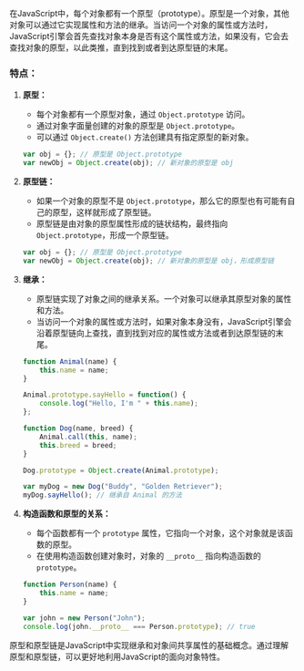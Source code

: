 在JavaScript中，每个对象都有一个原型（prototype）。原型是一个对象，其他对象可以通过它实现属性和方法的继承。当访问一个对象的属性或方法时，JavaScript引擎会首先查找对象本身是否有这个属性或方法，如果没有，它会去查找对象的原型，以此类推，直到找到或者到达原型链的末尾。

### 特点：

1. **原型：**
   - 每个对象都有一个原型对象，通过 `Object.prototype` 访问。
   - 通过对象字面量创建的对象的原型是 `Object.prototype`。
   - 可以通过 `Object.create()` 方法创建具有指定原型的新对象。

   ```javascript
   var obj = {}; // 原型是 Object.prototype
   var newObj = Object.create(obj); // 新对象的原型是 obj
   ```

2. **原型链：**
   - 如果一个对象的原型不是 `Object.prototype`，那么它的原型也有可能有自己的原型，这样就形成了原型链。
   - 原型链是由对象的原型属性形成的链状结构，最终指向 `Object.prototype`，形成一个原型链。

   ```javascript
   var obj = {}; // 原型是 Object.prototype
   var newObj = Object.create(obj); // 新对象的原型是 obj，形成原型链
   ```

3. **继承：**
   - 原型链实现了对象之间的继承关系。一个对象可以继承其原型对象的属性和方法。
   - 当访问一个对象的属性或方法时，如果对象本身没有，JavaScript引擎会沿着原型链向上查找，直到找到对应的属性或方法或者到达原型链的末尾。

   ```javascript
   function Animal(name) {
       this.name = name;
   }

   Animal.prototype.sayHello = function() {
       console.log("Hello, I'm " + this.name);
   };

   function Dog(name, breed) {
       Animal.call(this, name);
       this.breed = breed;
   }

   Dog.prototype = Object.create(Animal.prototype);

   var myDog = new Dog("Buddy", "Golden Retriever");
   myDog.sayHello(); // 继承自 Animal 的方法
   ```

4. **构造函数和原型的关系：**
   - 每个函数都有一个 `prototype` 属性，它指向一个对象，这个对象就是该函数的原型。
   - 在使用构造函数创建对象时，对象的 `__proto__` 指向构造函数的 `prototype`。

   ```javascript
   function Person(name) {
       this.name = name;
   }

   var john = new Person("John");
   console.log(john.__proto__ === Person.prototype); // true
   ```

原型和原型链是JavaScript中实现继承和对象间共享属性的基础概念。通过理解原型和原型链，可以更好地利用JavaScript的面向对象特性。